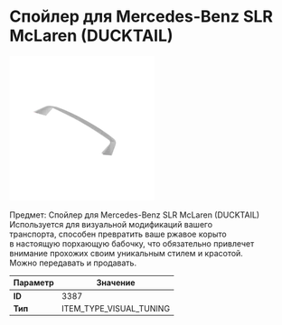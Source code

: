 # Спойлер для Mercedes-Benz SLR McLaren (DUCKTAIL)

![Item Image](../img/3387.webp?raw=true)

Предмет: Спойлер для Mercedes-Benz SLR McLaren (DUCKTAIL)<br>Используется для визуальной модификаций вашего<br>транспорта, способен превратить ваше ржавое корыто<br>в настоящую порхающую бабочку, что обязательно привлечет<br>внимание прохожих своим уникальным стилем и красотой.<br>Можно передавать и продавать.


| Параметр | Значение |
|----------|----------|
| **ID** | 3387 |
| **Тип** | ITEM_TYPE_VISUAL_TUNING |


